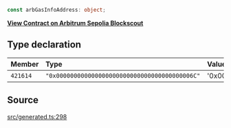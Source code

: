```ts
const arbGasInfoAddress: object;
```

[**View Contract on Arbitrum Sepolia Blockscout**](https://sepolia-explorer.arbitrum.io/address/0x000000000000000000000000000000000000006c)

## Type declaration

| Member   | Type                                           | Value                                        |
| :------- | :--------------------------------------------- | :------------------------------------------- |
| `421614` | `"0x000000000000000000000000000000000000006C"` | '0x000000000000000000000000000000000000006C' |

## Source

[src/generated.ts:298](https://github.com/OffchainLabs/arbitrum-orbit-sdk/blob/efea61c53fc08d3a6a336315cc447bc7613aada5/src/generated.ts#L298)
